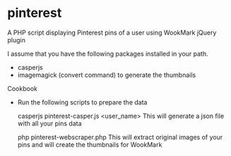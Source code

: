 pinterest
=========

A PHP script displaying Pinterest pins of a user using WookMark jQuery plugin

I assume that you have the following packages installed in your path.
- casperjs
- imagemagick (convert command) to generate the thumbnails

Cookbook

- Run the following scripts to prepare the data
    
    casperjs pinterest-casper.js <user_name>
This will generate a json file with all your pins data
    
    php pinterest-webscraper.php
This will extract original images of your pins and will create the thumbnails for WookMark


